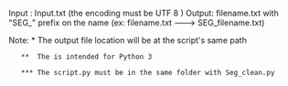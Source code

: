 
Input : Input.txt (the encoding must be UTF 8 )
Output: filename.txt with "SEG_" prefix on the name (ex: filename.txt ---> SEG_filename.txt)

Note:  *   The output file location will be at the script's same path 

       **  The is intended for Python 3

       *** The script.py must be in the same folder with Seg_clean.py

